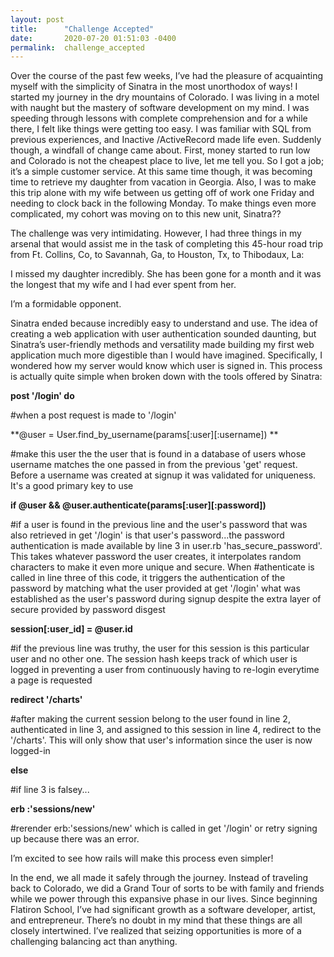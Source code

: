 ```yaml
---
layout: post
title:      "Challenge Accepted"
date:       2020-07-20 01:51:03 -0400
permalink:  challenge_accepted
---
```


Over the course of the past few weeks, I’ve had the pleasure of acquainting myself with the simplicity of Sinatra in the most unorthodox of ways! I started my journey in the dry mountains of Colorado. I was living in a motel with naught but the mastery of software development on my mind. I was speeding through lessons with complete comprehension and for a while there, I felt like things were getting too easy. I was familiar with SQL from previous experiences, and Inactive /ActiveRecord made life even. Suddenly though, a windfall of change came about. First, money started to run low and Colorado is not the cheapest place to live, let me tell you. So I got a job; it’s a simple customer service. At this same time though, it was becoming time to retrieve my daughter from vacation in Georgia. Also, I was to make this trip alone with my wife between us getting off of work one Friday and needing to clock back in the following Monday. To make things even more complicated, my cohort was moving on to this new unit, Sinatra??

The challenge was very intimidating. However, I had three things in my arsenal that would assist me in the task of completing this 45-hour road trip from Ft. Collins, Co, to Savannah, Ga, to Houston, Tx, to Thibodaux, La:

I missed my daughter incredibly. She has been gone for a month and it was the longest that my wife and I had ever spent from her.

I’m a formidable opponent.

Sinatra ended because incredibly easy to understand and use. The idea of creating a web application with user authentication sounded daunting, but Sinatra’s user-friendly methods and versatility made building my first web application much more digestible than I would have imagined. Specifically, I wondered how my server would know which user is signed in. This process is actually quite simple when broken down with the tools offered by Sinatra:

**post '/login' do**   

#when a post request is made to  '/login' 

**@user = User.find_by_username(params[:user][:username]) **

#make this user the the user that is found in a database of users whose username matches the one passed in from             the  previous 'get' request. Before a username was created at signup it was validated for uniqueness. It's a good                     primary key to use

**if @user && @user.authenticate(params[:user][:password])**

#if a user is found in the previous line and the user's password that was also retrieved in get '/login' is that user's                   password...the password authentication is made available by line 3 in user.rb 'has_secure_password'. This takes                   whatever password the user creates, it interpolates random characters to make it even more unique and secure.                   When #athenticate is called in line three of this code, it triggers the authentication of the password by matching what          the user provided at get '/login' what was established as the user's password during signup despite the extra layer              of secure provided by password disgest

**session[:user_id] = @user.id**

#if the previous line was truthy, the user for this session is this particular user and no other one. The session hash               keeps track of which user is logged in preventing a user from continuously having to re-login everytime a page is                 requested

**redirect '/charts'**

#after making the current session belong to the user found in line 2, authenticated in line 3, and assigned to this                   session in line 4, redirect to the '/charts'. This will only show that user's information since the user is now logged-in

**else**

#if line 3 is falsey...

**erb :'sessions/new'**

#rerender erb:'sessions/new' which is called in get '/login' or retry signing up because there was an error. 

I’m excited to see how rails will make this process even simpler!

In the end, we all made it safely through the journey. Instead of traveling back to Colorado, we did a Grand Tour of sorts to be with family and friends while we power through this expansive phase in our lives. Since beginning Flatiron School, I’ve had significant growth as a software developer, artist, and entrepreneur. There’s no doubt in my mind that these things are all closely intertwined. I’ve realized that seizing opportunities is more of a challenging balancing act than anything.
